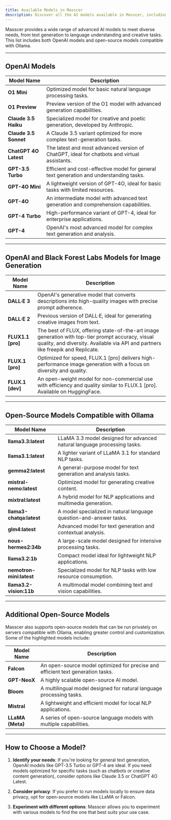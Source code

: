 ```yaml
---
title: Available Models in Masscer
description: Discover all the AI models available in Masscer, including OpenAI models and open-source options compatible with Ollama.
---
```


Masscer provides a wide range of advanced AI models to meet diverse needs, from text generation to language understanding and creative tasks. This list includes both OpenAI models and open-source models compatible with Ollama.

---

## OpenAI Models

| **Model Name**               | **Description**                                                                 |
|------------------------------|---------------------------------------------------------------------------------|
| **O1 Mini**                  | Optimized model for basic natural language processing tasks.                    |
| **O1 Preview**               | Preview version of the O1 model with advanced generation capabilities.          |
| **Claude 3.5 Haiku**         | Specialized model for creative and poetic generation, developed by Anthropic.   |
| **Claude 3.5 Sonnet**        | A Claude 3.5 variant optimized for more complex text-generation tasks.          |
| **ChatGPT 4O Latest**        | The latest and most advanced version of ChatGPT, ideal for chatbots and virtual assistants. |
| **GPT-3.5 Turbo**            | Efficient and cost-effective model for general text generation and understanding tasks. |
| **GPT-4O Mini**              | A lightweight version of GPT-4O, ideal for basic tasks with limited resources.  |
| **GPT-4O**                   | An intermediate model with advanced text generation and comprehension capabilities. |
| **GPT-4 Turbo**              | High-performance variant of GPT-4, ideal for enterprise applications.           |
| **GPT-4**                    | OpenAI's most advanced model for complex text generation and analysis.          |

---

## OpenAI and Black Forest Labs Models for Image Generation

| **Model Name**               | **Description**                                                                 |
|------------------------------|---------------------------------------------------------------------------------|
| **DALL·E 3**                 | OpenAI's generative model that converts descriptions into high-quality images with precise prompt adherence. |
| **DALL·E 2**                 | Previous version of DALL·E, ideal for generating creative images from text.     |
| **FLUX1.1 [pro]**            | The best of FLUX, offering state-of-the-art image generation with top-tier prompt accuracy, visual quality, and diversity. Available via API and partners like freepik and Replicate. |
| **FLUX.1 [pro]**             | Optimized for speed, FLUX.1 [pro] delivers high-performance image generation with a focus on diversity and quality. |
| **FLUX.1 [dev]**             | An open-weight model for non-commercial use with efficiency and quality similar to FLUX.1 [pro]. Available on HuggingFace. |

---

## Open-Source Models Compatible with Ollama

| **Model Name**               | **Description**                                                                 |
|------------------------------|---------------------------------------------------------------------------------|
| **llama3.3:latest**          | LLaMA 3.3 model designed for advanced natural language processing tasks.        |
| **llama3.1:latest**          | A lighter variant of LLaMA 3.1 for standard NLP tasks.                          |
| **gemma2:latest**            | A general-purpose model for text generation and analysis tasks.                 |
| **mistral-nemo:latest**      | Optimized model for generating creative content.                                |
| **mixtral:latest**           | A hybrid model for NLP applications and multimedia generation.                  |
| **llama3-chatqa:latest**     | A model specialized in natural language question-and-answer tasks.              |
| **glm4:latest**              | Advanced model for text generation and contextual analysis.                     |
| **nous-hermes2:34b**         | A large-scale model designed for intensive processing tasks.                    |
| **llama3.2:1b**              | Compact model ideal for lightweight NLP applications.                           |
| **nemotron-mini:latest**     | Specialized model for NLP tasks with low resource consumption.                  |
| **llama3.2-vision:11b**      | A multimodal model combining text and vision capabilities.                      |

---

## Additional Open-Source Models

Masscer also supports open-source models that can be run privately on servers compatible with Ollama, enabling greater control and customization. Some of the highlighted models include:

| **Model Name**               | **Description**                                                                 |
|------------------------------|---------------------------------------------------------------------------------|
| **Falcon**                   | An open-source model optimized for precise and efficient text generation tasks. |
| **GPT-NeoX**                 | A highly scalable open-source AI model.                                         |
| **Bloom**                    | A multilingual model designed for natural language processing tasks.            |
| **Mistral**                  | A lightweight and efficient model for local NLP applications.                   |
| **LLaMA (Meta)**             | A series of open-source language models with multiple capabilities.             |

---

## How to Choose a Model?

1. **Identify your needs**: If you're looking for general text generation, OpenAI models like GPT-3.5 Turbo or GPT-4 are ideal. If you need models optimized for specific tasks (such as chatbots or creative content generation), consider options like Claude 3.5 or ChatGPT 4O Latest.

2. **Consider privacy**: If you prefer to run models locally to ensure data privacy, opt for open-source models like LLaMA or Falcon.

3. **Experiment with different options**: Masscer allows you to experiment with various models to find the one that best suits your use case.
